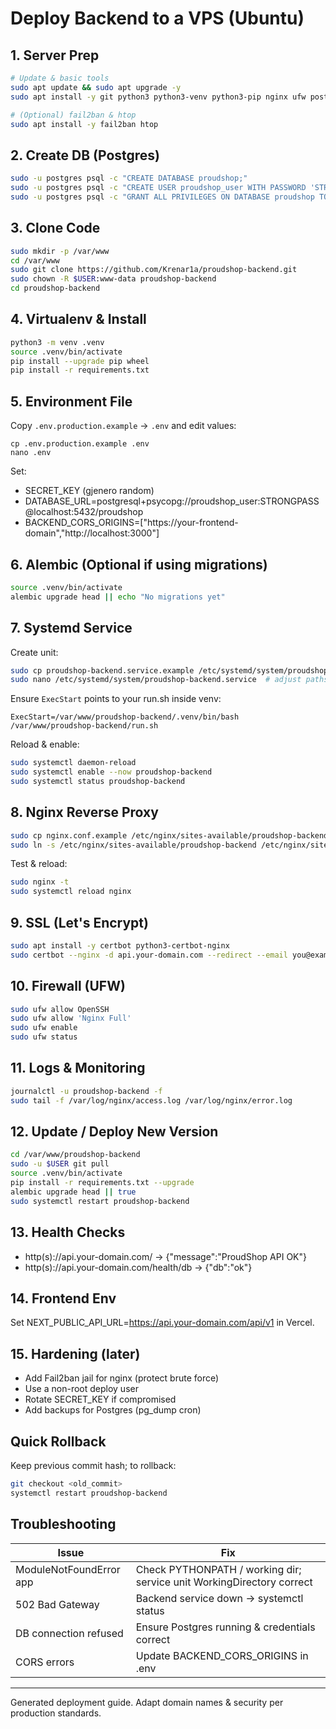 # Deploy Backend to a VPS (Ubuntu)

## 1. Server Prep
```bash
# Update & basic tools
sudo apt update && sudo apt upgrade -y
sudo apt install -y git python3 python3-venv python3-pip nginx ufw postgresql postgresql-contrib

# (Optional) fail2ban & htop
sudo apt install -y fail2ban htop
```

## 2. Create DB (Postgres)
```bash
sudo -u postgres psql -c "CREATE DATABASE proudshop;"
sudo -u postgres psql -c "CREATE USER proudshop_user WITH PASSWORD 'STRONGPASS';"
sudo -u postgres psql -c "GRANT ALL PRIVILEGES ON DATABASE proudshop TO proudshop_user;"
```

## 3. Clone Code
```bash
sudo mkdir -p /var/www
cd /var/www
sudo git clone https://github.com/Krenar1a/proudshop-backend.git
sudo chown -R $USER:www-data proudshop-backend
cd proudshop-backend
```

## 4. Virtualenv & Install
```bash
python3 -m venv .venv
source .venv/bin/activate
pip install --upgrade pip wheel
pip install -r requirements.txt
```

## 5. Environment File
Copy `.env.production.example` -> `.env` and edit values:
```
cp .env.production.example .env
nano .env
```
Set:
- SECRET_KEY (gjenero random)
- DATABASE_URL=postgresql+psycopg://proudshop_user:STRONGPASS@localhost:5432/proudshop
- BACKEND_CORS_ORIGINS=["https://your-frontend-domain","http://localhost:3000"]

## 6. Alembic (Optional if using migrations)
```bash
source .venv/bin/activate
alembic upgrade head || echo "No migrations yet"
```

## 7. Systemd Service
Create unit:
```bash
sudo cp proudshop-backend.service.example /etc/systemd/system/proudshop-backend.service
sudo nano /etc/systemd/system/proudshop-backend.service  # adjust paths & user
```
Ensure `ExecStart` points to your run.sh inside venv:
```
ExecStart=/var/www/proudshop-backend/.venv/bin/bash /var/www/proudshop-backend/run.sh
```
Reload & enable:
```bash
sudo systemctl daemon-reload
sudo systemctl enable --now proudshop-backend
sudo systemctl status proudshop-backend
```

## 8. Nginx Reverse Proxy
```bash
sudo cp nginx.conf.example /etc/nginx/sites-available/proudshop-backend
sudo ln -s /etc/nginx/sites-available/proudshop-backend /etc/nginx/sites-enabled/
```
Test & reload:
```bash
sudo nginx -t
sudo systemctl reload nginx
```

## 9. SSL (Let's Encrypt)
```bash
sudo apt install -y certbot python3-certbot-nginx
sudo certbot --nginx -d api.your-domain.com --redirect --email you@example.com --agree-tos --no-eff-email
```

## 10. Firewall (UFW)
```bash
sudo ufw allow OpenSSH
sudo ufw allow 'Nginx Full'
sudo ufw enable
sudo ufw status
```

## 11. Logs & Monitoring
```bash
journalctl -u proudshop-backend -f
sudo tail -f /var/log/nginx/access.log /var/log/nginx/error.log
```

## 12. Update / Deploy New Version
```bash
cd /var/www/proudshop-backend
sudo -u $USER git pull
source .venv/bin/activate
pip install -r requirements.txt --upgrade
alembic upgrade head || true
sudo systemctl restart proudshop-backend
```

## 13. Health Checks
- http(s)://api.your-domain.com/ -> {"message":"ProudShop API OK"}
- http(s)://api.your-domain.com/health/db -> {"db":"ok"}

## 14. Frontend Env
Set NEXT_PUBLIC_API_URL=https://api.your-domain.com/api/v1 in Vercel.

## 15. Hardening (later)
- Add Fail2ban jail for nginx (protect brute force)
- Use a non-root deploy user
- Rotate SECRET_KEY if compromised
- Add backups for Postgres (pg_dump cron)

## Quick Rollback
Keep previous commit hash; to rollback:
```bash
git checkout <old_commit>
systemctl restart proudshop-backend
```

## Troubleshooting
| Issue | Fix |
|-------|-----|
| ModuleNotFoundError app | Check PYTHONPATH / working dir; service unit WorkingDirectory correct |
| 502 Bad Gateway | Backend service down -> systemctl status |
| DB connection refused | Ensure Postgres running & credentials correct |
| CORS errors | Update BACKEND_CORS_ORIGINS in .env |

---
Generated deployment guide. Adapt domain names & security per production standards.
